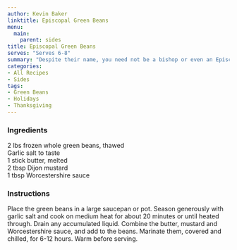 ```yaml
---
author: Kevin Baker
linktitle: Episcopal Green Beans
menu:
  main:
    parent: sides
title: Episcopal Green Beans
serves: "Serves 6-8"
summary: "Despite their name, you need not be a bishop or even an Episcopalian to enjoy these. This is my version of a dish that was served annually at the parish Thanksgiving dinner of the Episcopal Church in Brenham, Texas. I found it years ago in an old community cookbook."
categories:
- All Recipes
- Sides
tags:
- Green Beans
- Holidays
- Thanksgiving
---
```

### Ingredients

<div class="ingredient-list">

2 lbs frozen whole green beans, thawed  
Garlic salt to taste   
1 stick butter, melted  
2 tbsp Dijon mustard  
1 tbsp Worcestershire sauce  

</div>

### Instructions
Place the green beans in a large saucepan or pot. Season generously with garlic salt and cook on medium heat for about 20 minutes or until heated through. Drain any accumulated liquid. Combine the butter, mustard and Worcestershire sauce, and add to the beans. Marinate them, covered and chilled, for 6-12 hours. Warm before serving.